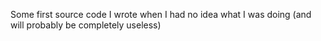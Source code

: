 Some first source code I wrote when I had no idea what I was doing (and will probably be completely useless)
